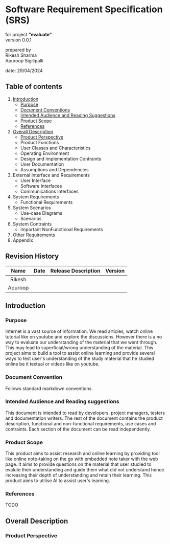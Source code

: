 # Software Requirement Specification (SRS)

for project **"evaluate"** \
version 0.0.1

prepared by \
Rikesh Sharma \
Apuroop Sigilipalli

date: 29/04/2024

## Table of contents

1. [Introduction](#introduction)
    - [Purpose](#purpose)
    - [Document Conventions](#document-convention)
    - [Intended Audience and Reading Suggestions](#intended-audience-and-reading-suggestions)
    - [Product Scope](#product-scope)
    - [References](#references)
2. [Overall Description](#overall-description)
    - [Product Perspective](#product-perspective)
    - Product Functions
    - User Classes and Characteristics
    - Operating Environment
    - Design and Implementation Contraints
    - User Documentation
    - Assumptions and Dependencies
3. External Interface and Requirements
    - User Interface
    - Software Interfaces
    - Communications Interfaces
4. System Requirements
    - Functional Requirements
5. System Scenarios
    - Use-case Diagrams
    - Scenarios
6. System Contraints
    - Important NonFunctional Requirements
7. Other Requirements
8. Appendix

## Revision History

| Name          | Date          | Release Description  | Version     |
|:-------------:|:-------------:|:--------------------:|:-----------:|
| Rikesh        |               |                      |             |
| Apuroop       |               |                      |             |

## Introduction

### Purpose

Internet is a vast source of information. We read articles, watch online tutorial like on youtube and explore the discussions. However there is a no way to evaluate our understanding of the material that we went through. This may lead to superficial/wrong understanding of the material. This project aims to build a tool to assist online learning and provide several ways to test user's understanding of the study material that he studied online be it textual or videos like on youtube.

### Document Convention

Follows standard markdown conventions.

### Intended Audience and Reading suggestions

This document is intended to read by developers, project managers, testers and documentation writers. The rest of the document contains the product description, functional and non-functional requirements, use cases and contraints. Each section of the document can be read independently.

### Product Scope

This product aims to assist research and online learning by providing tool like online note-taking on the go with embedded note taker with the web page. It aims to provide questions on the material that user studied to evalute their understanding and guide them what did not understand hence increasing their depth of understanding and retain their learning. This product aims to utilise AI to assist user's learning.

### References

TODO

## Overall Description

### Product Perspective
